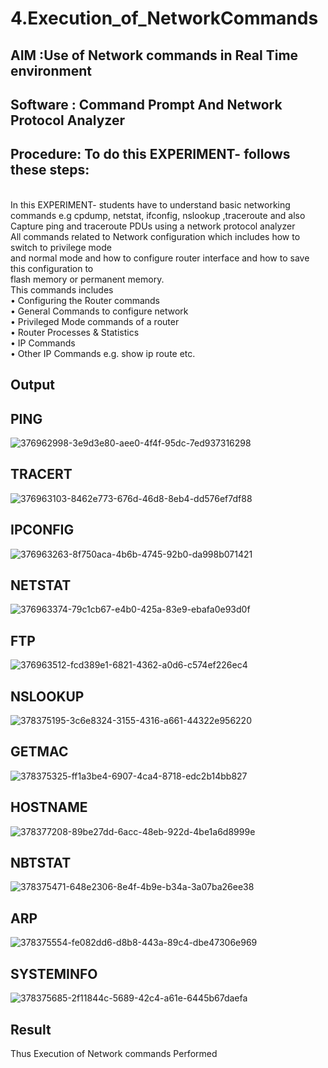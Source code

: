 # 4.Execution_of_NetworkCommands
## AIM :Use of Network commands in Real Time environment
## Software : Command Prompt And Network Protocol Analyzer
## Procedure: To do this EXPERIMENT- follows these steps:
<BR>
In this EXPERIMENT- students have to understand basic networking commands e.g cpdump, netstat, ifconfig, nslookup ,traceroute and also Capture ping and traceroute PDUs using a network protocol analyzer 
<BR>
All commands related to Network configuration which includes how to switch to privilege mode
<BR>
and normal mode and how to configure router interface and how to save this configuration to
<BR>
flash memory or permanent memory.
<BR>
This commands includes
<BR>
• Configuring the Router commands
<BR>
• General Commands to configure network
<BR>
• Privileged Mode commands of a router 
<BR>
• Router Processes & Statistics
<BR>
• IP Commands
<BR>
• Other IP Commands e.g. show ip route etc.
<BR>

## Output
## PING
![376962998-3e9d3e80-aee0-4f4f-95dc-7ed937316298](https://github.com/user-attachments/assets/66953169-9880-4e31-9b1f-fb0a700cd509)
## TRACERT
![376963103-8462e773-676d-46d8-8eb4-dd576ef7df88](https://github.com/user-attachments/assets/e8b292a6-2b2b-4886-be27-3101c9ed85e9)
## IPCONFIG
![376963263-8f750aca-4b6b-4745-92b0-da998b071421](https://github.com/user-attachments/assets/bfdeb524-aebb-40d9-804d-b005b73c3b70)
## NETSTAT
![376963374-79c1cb67-e4b0-425a-83e9-ebafa0e93d0f](https://github.com/user-attachments/assets/e999a777-ac30-4c1b-ad83-952a62fdfdb5)
## FTP
![376963512-fcd389e1-6821-4362-a0d6-c574ef226ec4](https://github.com/user-attachments/assets/c7a6df4a-b639-47f5-832a-8babe392fc07)
## NSLOOKUP
![378375195-3c6e8324-3155-4316-a661-44322e956220](https://github.com/user-attachments/assets/a7cc49ef-845c-4610-b15e-2a07f57e3000)
## GETMAC
![378375325-ff1a3be4-6907-4ca4-8718-edc2b14bb827](https://github.com/user-attachments/assets/67420292-8c67-4efc-b384-1d097d95be4e)
## HOSTNAME
![378377208-89be27dd-6acc-48eb-922d-4be1a6d8999e](https://github.com/user-attachments/assets/3511830a-c61d-468e-90a9-c2a97b22a5bd)
## NBTSTAT
![378375471-648e2306-8e4f-4b9e-b34a-3a07ba26ee38](https://github.com/user-attachments/assets/3b9f47e1-0e81-41db-9f36-9189625d8d16)
## ARP
![378375554-fe082dd6-d8b8-443a-89c4-dbe47306e969](https://github.com/user-attachments/assets/bb19d9c5-2015-4a81-ab3e-7d932cd5e09e)
## SYSTEMINFO
![378375685-2f11844c-5689-42c4-a61e-6445b67daefa](https://github.com/user-attachments/assets/4a5ce7b6-09e8-4d28-bfc5-09af9d1004b3)

## Result
Thus Execution of Network commands Performed 
